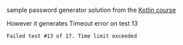 sample password generator solution from the 
[Kotlin course](https://hyperskill.org/learn/step/9044)

However it generates Timeout error on test 13

`Failed test #13 of 17. Time limit exceeded`